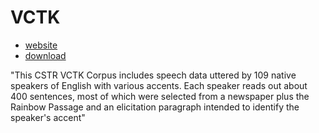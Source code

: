 # VCTK

* [website](http://homepages.inf.ed.ac.uk/jyamagis/page3/page58/page58.html)
* [download](https://datashare.is.ed.ac.uk/handle/10283/2651)


"This CSTR VCTK Corpus includes speech data uttered by 109 native speakers of English with
various accents. Each speaker reads out about 400 sentences, most of which were selected
from a newspaper plus the Rainbow Passage and an elicitation paragraph intended to
identify the speaker's accent"
